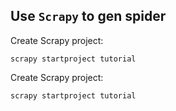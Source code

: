 
## Use `Scrapy` to gen spider ##

Create Scrapy project:
```shell
scrapy startproject tutorial
```

Create Scrapy project:
```shell
scrapy startproject tutorial
```
